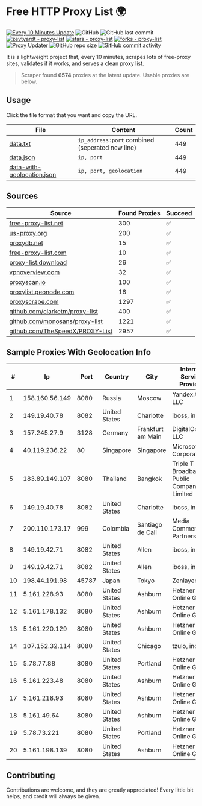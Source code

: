 
# Free HTTP Proxy List 🌍

[![Every 10 Minutes Update](https://github.com/mertguvencli/http-proxy-list/actions/workflows/main.yml/badge.svg?branch=main)](https://github.com/mertguvencli/http-proxy-list/actions/workflows/main.yml)
![GitHub](https://img.shields.io/github/license/mertguvencli/http-proxy-list)
![GitHub last commit](https://img.shields.io/github/last-commit/mertguvencli/http-proxy-list)
[![zevtyardt - proxy-list](https://img.shields.io/static/v1?label=zevtyardt&message=proxy-list&color=blue&logo=github)](https://github.com/zevtyardt/proxy-list "Go to GitHub repo")
[![stars - proxy-list](https://img.shields.io/github/stars/zevtyardt/proxy-list?style=social)](https://github.com/zevtyardt/proxy-list)
[![forks - proxy-list](https://img.shields.io/github/forks/zevtyardt/proxy-list?style=social)](https://github.com/zevtyardt/proxy-list)
[![Proxy Updater](https://github.com/zevtyardt/proxy-list/workflows/Proxy%20Updater/badge.svg)](https://github.com/zevtyardt/proxy-list/actions?query=workflow:"Proxy+Updater")
![GitHub repo size](https://img.shields.io/github/repo-size/zevtyardt/proxy-list)
[![GitHub commit activity](https://img.shields.io/github/commit-activity/m/zevtyardt/proxy-list?logo=commits)](https://github.com/zevtyardt/proxy-list/commits/main)

It is a lightweight project that, every 10 minutes, scrapes lots of free-proxy sites, validates if it works, and serves a clean proxy list.

> Scraper found **6574** proxies at the latest update. Usable proxies are below.

## Usage

Click the file format that you want and copy the URL.

|File|Content|Count|
|----|-------|-----|
|[data.txt](https://raw.githubusercontent.com/mertguvencli/http-proxy-list/main/proxy-list/data.txt)|`ip_address:port` combined (seperated new line)|449|
|[data.json](https://raw.githubusercontent.com/mertguvencli/http-proxy-list/main/proxy-list/data.json)|`ip, port`|449|
|[data-with-geolocation.json](https://raw.githubusercontent.com/mertguvencli/http-proxy-list/main/proxy-list/data-with-geolocation.json)|`ip, port, geolocation`|449|

## Sources

|Source|Found Proxies|Succeed|
|------|-------------|-------|
|[free-proxy-list.net](https://free-proxy-list.net)|300|✅|
|[us-proxy.org](https://www.us-proxy.org)|200|✅|
|[proxydb.net](http://proxydb.net)|15|✅|
|[free-proxy-list.com](https://free-proxy-list.com/?page=&port=&type%5B%5D=http&type%5B%5D=https&up_time=0&search=Search)|10|✅|
|[proxy-list.download](https://www.proxy-list.download/HTTP)|26|✅|
|[vpnoverview.com](https://vpnoverview.com/privacy/anonymous-browsing/free-proxy-servers)|32|✅|
|[proxyscan.io](https://www.proxyscan.io)|100|✅|
|[proxylist.geonode.com](https://proxylist.geonode.com/api/proxy-list?limit=300&page=1&sort_by=lastChecked&sort_type=desc&protocols=http,https)|16|✅|
|[proxyscrape.com](https://api.proxyscrape.com/v2/?request=displayproxies&protocol=http&timeout=10000&country=all&ssl=all&anonymity=all)|1297|✅|
|[github.com/clarketm/proxy-list](https://raw.githubusercontent.com/clarketm/proxy-list/master/proxy-list-raw.txt)|400|✅|
|[github.com/monosans/proxy-list](https://raw.githubusercontent.com/monosans/proxy-list/main/proxies/http.txt)|1221|✅|
|[github.com/TheSpeedX/PROXY-List](https://raw.githubusercontent.com/TheSpeedX/PROXY-List/master/http.txt)|2957|✅|


## Sample Proxies With Geolocation Info

|#|Ip|Port|Country|City|Internet Service Provider|
|-|--|----|-------|----|-------------------------|
|1|158.160.56.149|8080|Russia|Moscow|Yandex.Cloud LLC|
|2|149.19.40.78|8082|United States|Charlotte|iboss, inc|
|3|157.245.27.9|3128|Germany|Frankfurt am Main|DigitalOcean, LLC|
|4|40.119.236.22|80|Singapore|Singapore|Microsoft Corporation|
|5|183.89.149.107|8080|Thailand|Bangkok|Triple T Broadband Public Company Limited|
|6|149.19.40.78|8082|United States|Charlotte|iboss, inc|
|7|200.110.173.17|999|Colombia|Santiago de Cali|Media Commerce Partners S.A|
|8|149.19.42.71|8082|United States|Allen|iboss, inc|
|9|149.19.42.71|8082|United States|Allen|iboss, inc|
|10|198.44.191.98|45787|Japan|Tokyo|Zenlayer Inc|
|11|5.161.228.93|8080|United States|Ashburn|Hetzner Online GmbH|
|12|5.161.178.132|8080|United States|Ashburn|Hetzner Online GmbH|
|13|5.161.220.129|8080|United States|Ashburn|Hetzner Online GmbH|
|14|107.152.32.114|8080|United States|Chicago|tzulo, inc.|
|15|5.78.77.88|8080|United States|Portland|Hetzner Online GmbH|
|16|5.161.223.48|8080|United States|Ashburn|Hetzner Online GmbH|
|17|5.161.218.93|8080|United States|Ashburn|Hetzner Online GmbH|
|18|5.161.49.64|8080|United States|Ashburn|Hetzner Online GmbH|
|19|5.78.73.221|8080|United States|Portland|Hetzner Online GmbH|
|20|5.161.198.139|8080|United States|Ashburn|Hetzner Online GmbH|



## Contributing

Contributions are welcome, and they are greatly appreciated! Every
little bit helps, and credit will always be given.

